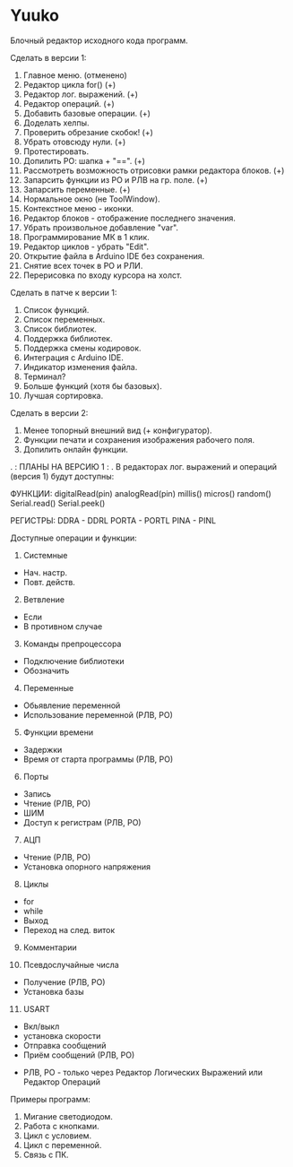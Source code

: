 # Yuuko

Блочный редактор исходного  кода программ.

Сделать в версии 1:
1. Главное меню. (отменено)
2. Редактор цикла for() (+)
3. Редактор лог. выражений. (+)
4. Редактор операций. (+)
5. Добавить базовые операции. (+)
6. Доделать хелпы.
7. Проверить обрезание скобок! (+)
8. Убрать отовсюду нули. (+)
9. Протестировать.
10. Допилить РО: шапка + "==". (+)
11. Рассмотреть возможность отрисовки рамки редактора блоков. (+)
12. Запарсить функции из РО и РЛВ на гр. поле. (+)
13. Запарсить переменные. (+)
14. Нормальное окно (не ToolWindow).
15. Контекстное меню - иконки.
16. Редактор блоков - отображение последнего значения.
17. Убрать произвольное добавление "var".
18. Программирование МК в 1 клик.
19. Редактор циклов - убрать "Edit".
20. Открытие файла в Arduino IDE без сохранения.
21. Снятие всех точек в РО и РЛИ.
22. Перерисовка по входу курсора на холст.

Сделать в патче к версии 1:
1. Список функций.
2. Список переменных.
3. Список библиотек.
4. Поддержка библиотек.
5. Поддержка смены кодировок.
6. Интеграция с Arduino IDE.
7. Индикатор изменения файла.
8. Терминал?
9. Больше функций (хотя бы базовых).
10. Лучшая сортировка.

Сделать в версии 2:
1. Менее топорный внешний вид (+ конфигуратор).
2. Функции печати и сохранения изображения рабочего поля.
3. Допилить онлайн функции.

 . : ПЛАНЫ НА ВЕРСИЮ 1 : .
В редакторах лог. выражений и операций (версия 1) будут доступны:

ФУНКЦИИ:
digitalRead(pin)
analogRead(pin)
millis()
micros()
random()
Serial.read()
Serial.peek()

РЕГИСТРЫ:
DDRA - DDRL
PORTA - PORTL
PINA - PINL

Доступные операции и функции:
1. Системные
- Нач. настр.
- Повт. действ.

2. Ветвление
- Если
- В противном случае

3. Команды препроцессора
- Подключение библиотеки
- Обозначить

4. Переменные
- Обьявление переменной
- Использование переменной (РЛВ, РО)

5. Функции времени
- Задержки
- Время от старта программы (РЛВ, РО)

6. Порты
- Запись
- Чтение (РЛВ, РО)
- ШИМ
- Доступ к регистрам (РЛВ, РО)

7. АЦП
- Чтение (РЛВ, РО)
- Установка опорного напряжения

8. Циклы
- for
- while
- Выход
- Переход на след. виток

9. Комментарии

10. Псевдослучайные числа
- Получение (РЛВ, РО)
- Установка базы

11. USART
- Вкл/выкл
- установка скорости
- Отправка сообщений
- Приём сообщений (РЛВ, РО)

* РЛВ, РО - только через Редактор Логических Выражений или Редактор Операций

Примеры программ:
1. Мигание светодиодом.
2. Работа с кнопками.
3. Цикл с условием.
4. Цикл с переменной.
5. Связь с ПК.